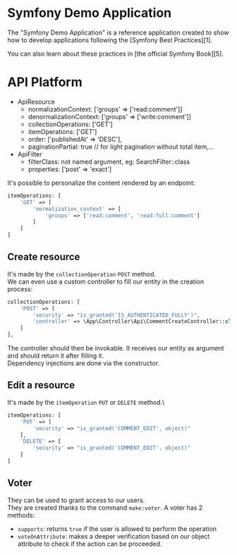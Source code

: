 Symfony Demo Application
========================

The "Symfony Demo Application" is a reference application created to show how
to develop applications following the [Symfony Best Practices][1].

You can also learn about these practices in [the official Symfony Book][5].


# API Platform
- ApiResource
  - normalizationContext: ['groups' => ['read:comment']]
  - denormalizationContext: ['groups' => ['write:comment']]
  - collectionOperations: ['GET']
  - itemOperations: ['GET']
  - order: ['publishedAt' => 'DESC'],
  - paginationPartial: true // for light pagination without total item,...
- ApiFilter
  - filterClass: not named argument, eg: SearchFilter::class
  - properties: ['post' => 'exact']
  
It's possible to personalize the content rendered by an endpoint:
````php
itemOperations: [
    'GET' => [
        'normalization_context' => [
            'groups' => ['read:comment', 'read:full:comment']
        ]
    ]
]
````

## Create resource
It's made by the ``collectionOperation`` ``POST`` method.\
We can even use a custom controller to fill our entity in the 
creation process:
````php
collectionOperations: [
    'POST' => [
        'security' => "is_granted('IS_AUTHENTICATED_FULLY')",
        'controller' => \App\Controller\Api\CommentCreateController::class
    ]
],
````
The controller should then be invokable. It receives our entity as
argument and should return it after filling it.\
Dependency injections are done via the constructor.

## Edit a resource
It's made by the ``itemOperation`` ``PUT`` or ``DELETE`` method.\
````php 
itemOperations: [
    'PUT' => [
        'security' => "is_granted('COMMENT_EDIT', object)"
    ],
    'DELETE' => [
        'security' => "is_granted('COMMENT_EDIT', object)"
    ]
]
````

## Voter
They can be used to grant access to our users.\
They are created thanks to the command ``make:voter``.
A voter has 2 methods: 
- ``supports``: returns ``true`` if the user is allowed to perform the operation
- ``voteOnAttribute``: makes a deeper verification based on our object 
attribute to check if the action can be proceeded.